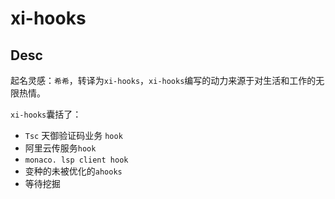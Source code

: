 # xi-hooks

## Desc

起名灵感：`希希`，转译为`xi-hooks`，`xi-hooks`编写的动力来源于对生活和工作的无限热情。

`xi-hooks`囊括了：

- `Tsc` 天御验证码业务 `hook`
- 阿里云传服务`hook`
- `monaco. lsp client hook`
- 变种的未被优化的`ahooks`
- 等待挖掘
